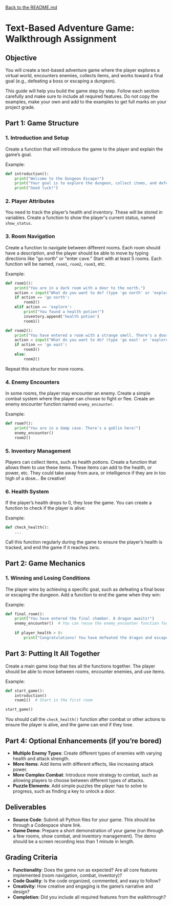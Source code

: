 [Back to the README.md](README.md)


# Text-Based Adventure Game: Walkthrough Assignment

## Objective
You will create a text-based adventure game where the player explores a virtual world, encounters enemies, collects items, and works toward a final goal (e.g., defeating a boss or escaping a dungeon).

This guide will help you build the game step by step. Follow each section carefully and make sure to include all required features. Do not copy the examples, make your own and add to the examples to get full marks on your project grade.

## Part 1: Game Structure

### 1. Introduction and Setup
Create a function that will introduce the game to the player and explain the game’s goal.

Example:
```python
def introduction():
    print("Welcome to the Dungeon Escape!")
    print("Your goal is to explore the dungeon, collect items, and defeat the final boss.")
    print("Good luck!")
```

### 2. Player Attributes
You need to track the player’s health and inventory. These will be stored in variables. Create a function to show the player's current status, named `show_status`.

### 3. Room Navigation
Create a function to navigate between different rooms. Each room should have a description, and the player should be able to move by typing directions like "go north" or "enter cave." Start with at least 5 rooms. Each function will be named, `room1`, `room2`, `room3`, etc.

Example:
```python
def room1():
    print("You are in a dark room with a door to the north.")
    action = input("What do you want to do? (type 'go north' or 'explore') ").lower()
    if action == 'go north':
        room2()
    elif action == 'explore':
        print("You found a health potion!")
        inventory.append('health potion')
        room1()

def room2():
    print("You have entered a room with a strange smell. There's a door to the east.")
    action = input("What do you want to do? (type 'go east' or 'explore') ").lower()
    if action == 'go east':
        room3()
    else:
        room2()
```

Repeat this structure for more rooms.

### 4. Enemy Encounters
In some rooms, the player may encounter an enemy. Create a simple combat system where the player can choose to fight or flee. Create an enemy encounter function named `enemy_encounter`.

Example:
```python
def room7():
    print("You are in a damp cave. There's a goblin here!")
    enemy_encounter()
    room2()
```

### 5. Inventory Management
Players can collect items, such as health potions. Create a function that allows them to use these items. These items can add to the health, or power, etc. They could take away from aura, or intelligence if they are in too high of a dose… Be creative!

### 6. Health System
If the player’s health drops to 0, they lose the game. You can create a function to check if the player is alive:

Example:
```python
def check_health():
    ...
```

Call this function regularly during the game to ensure the player’s health is tracked, and end the game if it reaches zero.

## Part 2: Game Mechanics

### 1. Winning and Losing Conditions
The player wins by achieving a specific goal, such as defeating a final boss or escaping the dungeon. Add a function to end the game when they win:

Example:
```python
def final_room():
    print("You have entered the final chamber. A dragon awaits!")
    enemy_encounter()  # You can reuse the enemy_encounter function for the final boss.
    
    if player_health > 0:
        print("Congratulations! You have defeated the dragon and escaped the dungeon.")
```

## Part 3: Putting It All Together
Create a main game loop that ties all the functions together. The player should be able to move between rooms, encounter enemies, and use items.

Example:
```python
def start_game():
    introduction()
    room1()  # Start in the first room

start_game()
```

You should call the `check_health()` function after combat or other actions to ensure the player is alive, and the game can end if they lose.

## Part 4: Optional Enhancements (if you’re bored)
- **Multiple Enemy Types**: Create different types of enemies with varying health and attack strength.
- **More Items**: Add items with different effects, like increasing attack power.
- **More Complex Combat**: Introduce more strategy to combat, such as allowing players to choose between different types of attacks.
- **Puzzle Elements**: Add simple puzzles the player has to solve to progress, such as finding a key to unlock a door.

## Deliverables
- **Source Code**: Submit all Python files for your game. This should be through a Codespace share link.
- **Game Demo**: Prepare a short demonstration of your game (run through a few rooms, show combat, and inventory management). The demo should be a screen recording less than 1 minute in length.

## Grading Criteria
- **Functionality**: Does the game run as expected? Are all core features implemented (room navigation, combat, inventory)?
- **Code Quality**: Is the code organized, commented, and easy to follow?
- **Creativity**: How creative and engaging is the game’s narrative and design?
- **Completion**: Did you include all required features from the walkthrough?